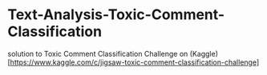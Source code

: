 # Text-Analysis-Toxic-Comment-Classification
solution to Toxic Comment Classification Challenge on (Kaggle)[https://www.kaggle.com/c/jigsaw-toxic-comment-classification-challenge]
